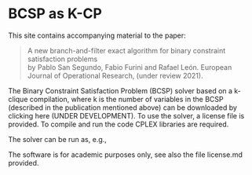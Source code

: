 # BCSP as K-CP

This site contains accompanying material to the paper:

> A new branch-and-filter exact algorithm for binary constraint satisfaction problems  
by Pablo San Segundo, Fabio Furini and Rafael León. European Journal of Operational Research, (under review 2021).

<!---
https://www.sciencedirect.com/science/article/pii/S0377221718310737?via%3Dihub
-->

The Binary Constraint Satisfaction Problem (BCSP) solver based on a k-clique compilation, where k is the number of variables in the BCSP (described in the publication mentioned above) can be downloaded by clicking here (UNDER DEVELOPMENT). To use the solver, a license file is provided. To compile and run the code CPLEX libraries are required.

The solver can be run as, e.g.,

<!---
./[exeNAME] GRID_MCLP_n100_m10000_d1_100_f1_1_s1.dat 2 600  6.25 10

The parameters are: i) the instance name ii) 1 for the compact model 2 for the Branch-and-Benders-cut iii) the radius of coverage iiii) for the MCLP the Covering Demand and for the PSCLP the Budget

As far as the instance format is concerned: the first line reports the number of potential facility locations and the number of customers. Then for each potential facility location the file reports the cohordinates (x,y) and the  fixed cost. Finally, for each customer the file reports the cohordinates (x,y) and the demand.    
-->

The software is for academic purposes only, see also the file license.md  provided.

